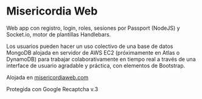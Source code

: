 # Misericordia Web

Web app con registro, login, roles, sesiones por Passport (NodeJS) y Socket.io, motor de plantillas Handlebars.

Los usuarios pueden hacer un uso colectivo de una base de datos MongoDB alojada en servidor de AWS EC2 (próximamente en Atlas o DynamoDB) para trabajar colaborativamente en tiempo real a través de una interface de usuario agradable y práctica, con elementos de Bootstrap.

Alojada en [misericordiaweb.com]

Protegida con Google Recaptcha v.3

[misericordiaweb.com]: <https://misericordiaweb.com/>
